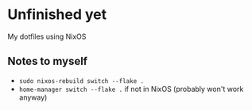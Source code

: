 # Unfinished yet 
My dotfiles using NixOS

## Notes to myself
 - `sudo nixos-rebuild switch --flake .`
 - `home-manager switch --flake .` if not in NixOS (probably won't work anyway)
